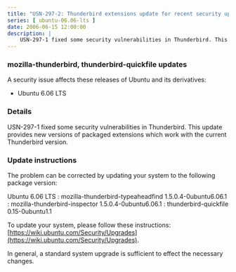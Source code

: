 ```yaml
---
title: "USN-297-2: Thunderbird extensions update for recent security update"
series: [ ubuntu-06.06-lts ]
date: 2006-06-15 12:00:00
description: |
    USN-297-1 fixed some security vulnerabilities in Thunderbird. This update provides new versions of packaged extensions which work with the current Thunderbird version.
--- 
```

 
### mozilla-thunderbird, thunderbird-quickfile updates

A security issue affects these releases of Ubuntu and its derivatives:

* Ubuntu 6.06 LTS

### Details

USN-297-1 fixed some security vulnerabilities in Thunderbird. This update provides new versions of packaged extensions which work with the current Thunderbird version.

### Update instructions

The problem can be corrected by updating your system to the following package version:

Ubuntu 6.06 LTS
 : mozilla-thunderbird-typeaheadfind <span>1.5.0.4-0ubuntu6.06.1</span>
 : mozilla-thunderbird-inspector <span>1.5.0.4-0ubuntu6.06.1</span>
 : thunderbird-quickfile <span>0.15-0ubuntu1.1</span>

To update your system, please follow these instructions: [https://wiki.ubuntu.com/Security/Upgrades](https://wiki.ubuntu.com/Security/Upgrades).

In general, a standard system upgrade is sufficient to effect the necessary changes.

